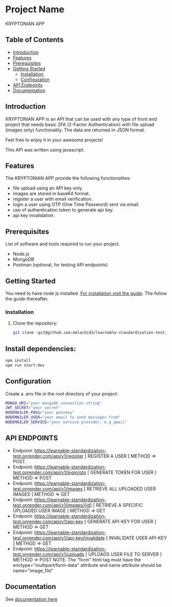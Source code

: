 # Project Name

KRYPTONIAN APP

## Table of Contents

- [Introduction](#introduction)
- [Features](#features)
- [Prerequisites](#prerequisites)
- [Getting Started](#getting-started)
  - [Installation](#installation)
  - [Configuration](#configuration)
- [API Endpoints](#api-endpoints)
- [Documentation](#documentation)

## Introduction

KRYPTONIAN APP is an API that can be used with any type of front end project that needs basic 2FA (2-Factor Authentication) with file upload (images only) functionality. The data are returned in JSON format.

Feel free to enjoy it in your awesome projects!

This API was written using javascript.

## Features

The KRYPTONIAN APP provide the following functionalites:
- file upload using an API key only.
- images are stored in base64 format.
- register a user with email verification.
- login a user using OTP (One Time Password) sent via email.
- use of authentication token to generate api key.
- api key invalidation.


## Prerequisites

List of software and tools required to run your project.

- Node.js
- MongoDB
- Postman (optional, for testing API endpoints)

## Getting Started

You need to have node js installed. [For installation visit the guide](https://nodejs.org/en/download). The follow the guide thereafter.

### Installation

1. Clone the repository:

   ```bash
   git clone <git@github.com:malachi43/learnable-standardization-test.git>
   ```

## Install dependencies:

```bash
npm install
npm run start:dev
```

## Configuration

Create a .env file in the root directory of your project:

```bash
MONGO_URI="your mongodb connection string"
JWT_SECRET="your secret"
NODEMAILER_PASS="your passkey"
NODEMAILER_USER="your email to send messages from"
NODEMAILER_SERVICE="your service provider, e.g gmail"
```
## API ENDPOINTS
- Endpoint: https://learnable-standardization-test.onrender.com/api/v1/register [ REGISTER A USER ]  METHOD => POST.
- Endpoint: https://learnable-standardization-test.onrender.com/api/v1/login/otp [ GENERATE TOKEN FOR USER ]  METHOD => POST
- Endpoint: https://learnable-standardization-test.onrender.com/api/v1/images [ RETRIEVE ALL UPLOADED USER IMAGES ]  METHOD => GET
- Endpoint: https://learnable-standardization-test.onrender.com/api/v1/images/{id} [ RETRIEVE A SPECIFIC UPLOADED USER IMAGE ]  METHOD => GET
- Endpoint: https://learnable-standardization-test.onrender.com/api/v1/api-key [ GENERATE API-KEY FOR USER ]  METHOD => GET
- Endpoint: https://learnable-standardization-test.onrender.com/api/v1/api-key/invalidate [ INVALIDATE USER API-KEY ]  METHOD => GET
- Endpoint: https://learnable-standardization-test.onrender.com/api/v1/uploads [ UPLOADS USER FILE TO SERVER ]  METHOD => POST  NOTE: The "form" html tag must have the enctype="multipart/form-data" attribute and name attribute should be name="image_file"

## Documentation

See [documentation here](https://documenter.getpostman.com/view/23505718/2sA3QwbVKZ)
